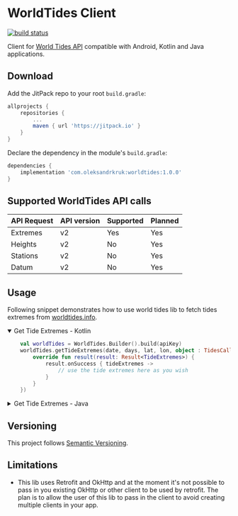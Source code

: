 # WorldTides Client

[![build status](https://jitpack.io/v/com.oleksandrkruk/worldtides.svg)](https://jitpack.io/#com.oleksandrkruk/worldtides)

Client for [World Tides API](https://www.worldtides.info/apidocs) compatible with Android, Kotlin and Java applications.

## Download

Add the JitPack repo to your root `build.gradle`:

```gradle
allprojects {
    repositories {
        ...
        maven { url 'https://jitpack.io' }
    }
}
```

Declare the dependency in the module's `build.gradle`:

```gradle
dependencies {
    implementation 'com.oleksandrkruk:worldtides:1.0.0'
}
```

## Supported WorldTides API calls

| API Request  | API version | Supported | Planned |
| -----------  | ----------- | --------- | ------- |
| Extremes     | v2          | Yes       | Yes     |
| Heights      | v2          | No        | Yes     |
| Stations     | v2          | No        | Yes     |
| Datum        | v2          | No        | Yes     |

## Usage

Following snippet demonstrates how to use world tides lib to fetch tides extremes from [worldtides.info](https://www.worldtides.info/apidocs).

<details open>
<summary>Get Tide Extremes - Kotlin</summary>

```Kotlin
    val worldTides = WorldTides.Builder().build(apiKey)
    worldTides.getTideExtremes(date, days, lat, lon, object : TidesCallback {
        override fun result(result: Result<TideExtremes>) {
            result.onSuccess { tideExtremes ->
                // use the tide extremes here as you wish
            }
        }
    })
```

</details>

<details>
<summary>Get Tide Extremes - Java</summary>

```Java
    WorldTides wt = (new WorldTides.Builder()).build(apiKey);
    wt.getTideExtremes(date, 1, latitude, longitude, new TidesCallback() {
        @Override
        public void onResult(@NotNull TideExtremes tides) {
            // Use the tide extremes
        }

        @Override
        public void onError() {
            // Report an error
        }
    });
```

</details>

## Versioning

This project follows [Semantic Versioning](https://semver.org/).

## Limitations

- This lib uses Retrofit and OkHttp and at the moment it's not possible to pass in you existing OkHttp or other client to be used by retrofit. The plan is to allow the user of this lib to pass in the client to avoid creating multiple clients in your app.
